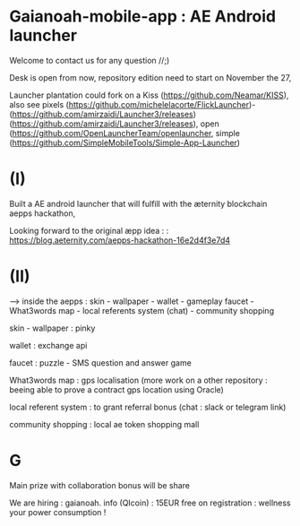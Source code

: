 # Gaianoah-mobile-app : AE Android launcher

Welcome to contact us for any question  //;)

Desk is open from now, repository edition need to start on November the 27,

Launcher plantation could fork on a Kiss (https://github.com/Neamar/KISS), also see  pixels (https://github.com/michelelacorte/FlickLauncher)-(https://github.com/amirzaidi/Launcher3/releases) (https://github.com/amirzaidi/Launcher3/releases),  open (https://github.com/OpenLauncherTeam/openlauncher, simple (https://github.com/SimpleMobileTools/Simple-App-Launcher)


# (I) 
Built a AE android launcher that will fulfill with the æternity blockchain aepps hackathon,

Looking forward to the original æpp idea : : https://blog.aeternity.com/aepps-hackathon-16e2d4f3e7d4

# (II)
--> inside the aepps : skin - wallpaper - wallet - gameplay faucet - What3words map - local referents system (chat) - community shopping

skin - wallpaper : pinky

wallet : exchange api

faucet : puzzle - SMS question and answer game

What3words map : gps localisation (more work on a other repository : beeing able to prove a contract gps location using Oracle)

local referent system : to grant referral bonus (chat : slack or telegram link)

community shopping : local ae token shopping mall

# G
Main prize with collaboration bonus will be share

We are hiring : gaianoah. info (QIcoin) : 15EUR free on registration : wellness your power consumption !
